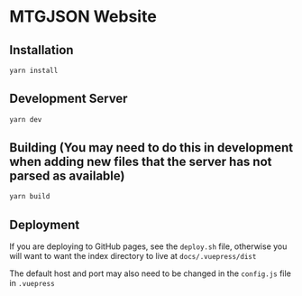 # MTGJSON Website

## Installation

```sh
yarn install
```

## Development Server

```sh
yarn dev
```

## Building (You may need to do this in development when adding new files that the server has not parsed as available)

```sh
yarn build
```

## Deployment

If you are deploying to GitHub pages, see the `deploy.sh` file, otherwise you will want to want the index directory to live at `docs/.vuepress/dist`

The default host and port may also need to be changed in the `config.js` file in `.vuepress`